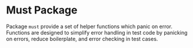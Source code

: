 # Must Package 

Package `must` provide a set of helper functions which panic on error. 
Functions are designed to simplify error handling in test code by panicking
on errors, reduce boilerplate, and error checking in test cases.

